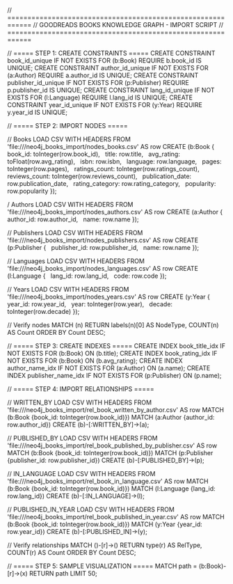 // ============================================================
// GOODREADS BOOKS KNOWLEDGE GRAPH - IMPORT SCRIPT
// ============================================================

// ===== STEP 1: CREATE CONSTRAINTS =====
CREATE CONSTRAINT book_id_unique IF NOT EXISTS FOR (b:Book) REQUIRE b.book_id IS UNIQUE;
CREATE CONSTRAINT author_id_unique IF NOT EXISTS FOR (a:Author) REQUIRE a.author_id IS UNIQUE;
CREATE CONSTRAINT publisher_id_unique IF NOT EXISTS FOR (p:Publisher) REQUIRE p.publisher_id IS UNIQUE;
CREATE CONSTRAINT lang_id_unique IF NOT EXISTS FOR (l:Language) REQUIRE l.lang_id IS UNIQUE;
CREATE CONSTRAINT year_id_unique IF NOT EXISTS FOR (y:Year) REQUIRE y.year_id IS UNIQUE;

// ===== STEP 2: IMPORT NODES =====

// Books
LOAD CSV WITH HEADERS FROM 'file:///neo4j_books_import/nodes_books.csv' AS row
CREATE (b:Book {
  book_id: toInteger(row.book_id),
  title: row.title,
  avg_rating: toFloat(row.avg_rating),
  isbn: row.isbn,
  language: row.language,
  pages: toInteger(row.pages),
  ratings_count: toInteger(row.ratings_count),
  reviews_count: toInteger(row.reviews_count),
  publication_date: row.publication_date,
  rating_category: row.rating_category,
  popularity: row.popularity
});

/ Authors
LOAD CSV WITH HEADERS FROM 'file:///neo4j_books_import/nodes_authors.csv' AS row
CREATE (a:Author {
  author_id: row.author_id,
  name: row.name
});

// Publishers
LOAD CSV WITH HEADERS FROM 'file:///neo4j_books_import/nodes_publishers.csv' AS row
CREATE (p:Publisher {
  publisher_id: row.publisher_id,
  name: row.name
});

// Languages
LOAD CSV WITH HEADERS FROM 'file:///neo4j_books_import/nodes_languages.csv' AS row
CREATE (l:Language {
  lang_id: row.lang_id,
  code: row.code
});

// Years
LOAD CSV WITH HEADERS FROM 'file:///neo4j_books_import/nodes_years.csv' AS row
CREATE (y:Year {
  year_id: row.year_id,
  year: toInteger(row.year),
  decade: toInteger(row.decade)
});

// Verify nodes
MATCH (n) RETURN labels(n)[0] AS NodeType, COUNT(n) AS Count ORDER BY Count DESC;

// ===== STEP 3: CREATE INDEXES =====
CREATE INDEX book_title_idx IF NOT EXISTS FOR (b:Book) ON (b.title);
CREATE INDEX book_rating_idx IF NOT EXISTS FOR (b:Book) ON (b.avg_rating);
CREATE INDEX author_name_idx IF NOT EXISTS FOR (a:Author) ON (a.name);
CREATE INDEX publisher_name_idx IF NOT EXISTS FOR (p:Publisher) ON (p.name);

// ===== STEP 4: IMPORT RELATIONSHIPS =====

// WRITTEN_BY
LOAD CSV WITH HEADERS FROM 'file:///neo4j_books_import/rel_book_written_by_author.csv' AS row
MATCH (b:Book {book_id: toInteger(row.book_id)})
MATCH (a:Author {author_id: row.author_id})
CREATE (b)-[:WRITTEN_BY]->(a);

// PUBLISHED_BY
LOAD CSV WITH HEADERS FROM 'file:///neo4j_books_import/rel_book_published_by_publisher.csv' AS row
MATCH (b:Book {book_id: toInteger(row.book_id)})
MATCH (p:Publisher {publisher_id: row.publisher_id})
CREATE (b)-[:PUBLISHED_BY]->(p);

// IN_LANGUAGE
LOAD CSV WITH HEADERS FROM 'file:///neo4j_books_import/rel_book_in_language.csv' AS row
MATCH (b:Book {book_id: toInteger(row.book_id)})
MATCH (l:Language {lang_id: row.lang_id})
CREATE (b)-[:IN_LANGUAGE]->(l);

// PUBLISHED_IN_YEAR
LOAD CSV WITH HEADERS FROM 'file:///neo4j_books_import/rel_book_published_in_year.csv' AS row
MATCH (b:Book {book_id: toInteger(row.book_id)})
MATCH (y:Year {year_id: row.year_id})
CREATE (b)-[:PUBLISHED_IN]->(y);

// Verify relationships
MATCH ()-[r]->() RETURN type(r) AS RelType, COUNT(r) AS Count ORDER BY Count DESC;

// ===== STEP 5: SAMPLE VISUALIZATION =====
MATCH path = (b:Book)-[r]->(x)
RETURN path
LIMIT 50;
